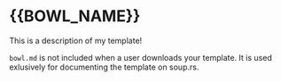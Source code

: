 # {{BOWL_NAME}}

This is a description of my template!

`bowl.md` is not included when a user downloads your template. It
is used exlusively for documenting the template on soup.rs.
